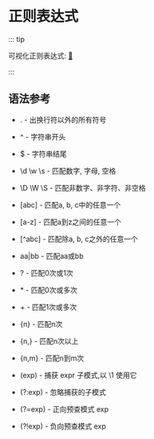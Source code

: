 # 正则表达式

::: tip

可视化正则表达式: [🔗](https://regexper.com/)

:::

## 语法参考

* . - 出换行符以外的所有符号

* ^ - 字符串开头

* $ - 字符串结尾

* \d \w \s - 匹配数字, 字母, 空格

* \D \W \S - 匹配非数字、非字符、非空格

* [abc] - 匹配a, b, c中的任意一个

* [a-z] - 匹配a到z之间的任意一个

* [^abc] - 匹配除a, b, c之外的任意一个

* aa|bb - 匹配aa或bb

* ? - 匹配0次或1次

* \* - 匹配0次或多次

* \+ - 匹配1次或多次

* {n} - 匹配n次

* {n,} - 匹配n次以上

* {n,m} - 匹配n到m次

* (exp) - 捕获 expr 子模式,以 \1 使用它

* (?:exp) - 忽略捕获的子模式

* (?=exp) - 正向预查模式 exp

* (?!exp) - 负向预查模式 exp
